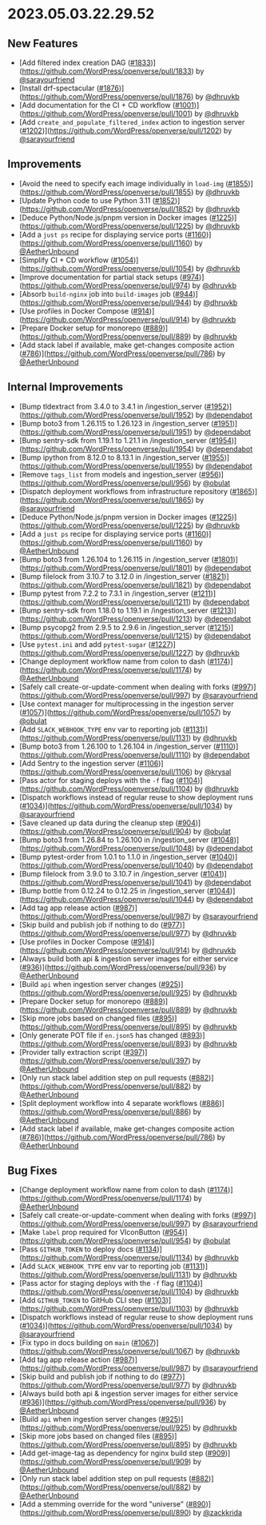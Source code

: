 # 2023.05.03.22.29.52

## New Features

- [Add filtered index creation DAG ([#1833](https://github.com/WordPress/openverse/pulls/1833))](https://github.com/WordPress/openverse/pull/1833)
  by [@sarayourfriend](https://github.com/sarayourfriend)
- [Install drf-spectacular ([#1876](https://github.com/WordPress/openverse/pulls/1876))](https://github.com/WordPress/openverse/pull/1876)
  by [@dhruvkb](https://github.com/dhruvkb)
- [Add documentation for the CI + CD workflow ([#1001](https://github.com/WordPress/openverse/pulls/1001))](https://github.com/WordPress/openverse/pull/1001)
  by [@dhruvkb](https://github.com/dhruvkb)
- [Add `create_and_populate_filtered_index` action to ingestion server ([#1202](https://github.com/WordPress/openverse/pulls/1202))](https://github.com/WordPress/openverse/pull/1202)
  by [@sarayourfriend](https://github.com/sarayourfriend)

## Improvements

- [Avoid the need to specify each image individually in `load-img` ([#1855](https://github.com/WordPress/openverse/pulls/1855))](https://github.com/WordPress/openverse/pull/1855)
  by [@dhruvkb](https://github.com/dhruvkb)
- [Update Python code to use Python 3.11 ([#1852](https://github.com/WordPress/openverse/pulls/1852))](https://github.com/WordPress/openverse/pull/1852)
  by [@dhruvkb](https://github.com/dhruvkb)
- [Deduce Python/Node.js/pnpm version in Docker images ([#1225](https://github.com/WordPress/openverse/pulls/1225))](https://github.com/WordPress/openverse/pull/1225)
  by [@dhruvkb](https://github.com/dhruvkb)
- [Add a `just ps` recipe for displaying service ports ([#1160](https://github.com/WordPress/openverse/pulls/1160))](https://github.com/WordPress/openverse/pull/1160)
  by [@AetherUnbound](https://github.com/AetherUnbound)
- [Simplify CI + CD workflow ([#1054](https://github.com/WordPress/openverse/pulls/1054))](https://github.com/WordPress/openverse/pull/1054)
  by [@dhruvkb](https://github.com/dhruvkb)
- [Improve documentation for partial stack setups ([#974](https://github.com/WordPress/openverse/pulls/974))](https://github.com/WordPress/openverse/pull/974)
  by [@dhruvkb](https://github.com/dhruvkb)
- [Absorb `build-nginx` job into `build-images` job ([#944](https://github.com/WordPress/openverse/pulls/944))](https://github.com/WordPress/openverse/pull/944)
  by [@dhruvkb](https://github.com/dhruvkb)
- [Use profiles in Docker Compose ([#914](https://github.com/WordPress/openverse/pulls/914))](https://github.com/WordPress/openverse/pull/914)
  by [@dhruvkb](https://github.com/dhruvkb)
- [Prepare Docker setup for monorepo ([#889](https://github.com/WordPress/openverse/pulls/889))](https://github.com/WordPress/openverse/pull/889)
  by [@dhruvkb](https://github.com/dhruvkb)
- [Add stack label if available, make get-changes composite action ([#786](https://github.com/WordPress/openverse/pulls/786))](https://github.com/WordPress/openverse/pull/786)
  by [@AetherUnbound](https://github.com/AetherUnbound)

## Internal Improvements

- [Bump tldextract from 3.4.0 to 3.4.1 in /ingestion_server ([#1952](https://github.com/WordPress/openverse/pulls/1952))](https://github.com/WordPress/openverse/pull/1952)
  by [@dependabot](https://github.com/dependabot)
- [Bump boto3 from 1.26.115 to 1.26.123 in /ingestion_server ([#1951](https://github.com/WordPress/openverse/pulls/1951))](https://github.com/WordPress/openverse/pull/1951)
  by [@dependabot](https://github.com/dependabot)
- [Bump sentry-sdk from 1.19.1 to 1.21.1 in /ingestion_server ([#1954](https://github.com/WordPress/openverse/pulls/1954))](https://github.com/WordPress/openverse/pull/1954)
  by [@dependabot](https://github.com/dependabot)
- [Bump ipython from 8.12.0 to 8.13.1 in /ingestion_server ([#1955](https://github.com/WordPress/openverse/pulls/1955))](https://github.com/WordPress/openverse/pull/1955)
  by [@dependabot](https://github.com/dependabot)
- [Remove `tags_list` from models and ingestion_server ([#956](https://github.com/WordPress/openverse/pulls/956))](https://github.com/WordPress/openverse/pull/956)
  by [@obulat](https://github.com/obulat)
- [Dispatch deployment workflows from infrastructure repository ([#1865](https://github.com/WordPress/openverse/pulls/1865))](https://github.com/WordPress/openverse/pull/1865)
  by [@sarayourfriend](https://github.com/sarayourfriend)
- [Deduce Python/Node.js/pnpm version in Docker images ([#1225](https://github.com/WordPress/openverse/pulls/1225))](https://github.com/WordPress/openverse/pull/1225)
  by [@dhruvkb](https://github.com/dhruvkb)
- [Add a `just ps` recipe for displaying service ports ([#1160](https://github.com/WordPress/openverse/pulls/1160))](https://github.com/WordPress/openverse/pull/1160)
  by [@AetherUnbound](https://github.com/AetherUnbound)
- [Bump boto3 from 1.26.104 to 1.26.115 in /ingestion_server ([#1801](https://github.com/WordPress/openverse/pulls/1801))](https://github.com/WordPress/openverse/pull/1801)
  by [@dependabot](https://github.com/dependabot)
- [Bump filelock from 3.10.7 to 3.12.0 in /ingestion_server ([#1821](https://github.com/WordPress/openverse/pulls/1821))](https://github.com/WordPress/openverse/pull/1821)
  by [@dependabot](https://github.com/dependabot)
- [Bump pytest from 7.2.2 to 7.3.1 in /ingestion_server ([#1211](https://github.com/WordPress/openverse/pulls/1211))](https://github.com/WordPress/openverse/pull/1211)
  by [@dependabot](https://github.com/dependabot)
- [Bump sentry-sdk from 1.18.0 to 1.19.1 in /ingestion_server ([#1213](https://github.com/WordPress/openverse/pulls/1213))](https://github.com/WordPress/openverse/pull/1213)
  by [@dependabot](https://github.com/dependabot)
- [Bump psycopg2 from 2.9.5 to 2.9.6 in /ingestion_server ([#1215](https://github.com/WordPress/openverse/pulls/1215))](https://github.com/WordPress/openverse/pull/1215)
  by [@dependabot](https://github.com/dependabot)
- [Use `pytest.ini` and add `pytest-sugar` ([#1227](https://github.com/WordPress/openverse/pulls/1227))](https://github.com/WordPress/openverse/pull/1227)
  by [@dhruvkb](https://github.com/dhruvkb)
- [Change deployment workflow name from colon to dash ([#1174](https://github.com/WordPress/openverse/pulls/1174))](https://github.com/WordPress/openverse/pull/1174)
  by [@AetherUnbound](https://github.com/AetherUnbound)
- [Safely call create-or-update-comment when dealing with forks ([#997](https://github.com/WordPress/openverse/pulls/997))](https://github.com/WordPress/openverse/pull/997)
  by [@sarayourfriend](https://github.com/sarayourfriend)
- [Use context manager for multiprocessing in the ingestion server ([#1057](https://github.com/WordPress/openverse/pulls/1057))](https://github.com/WordPress/openverse/pull/1057)
  by [@obulat](https://github.com/obulat)
- [Add `SLACK_WEBHOOK_TYPE` env var to reporting job ([#1131](https://github.com/WordPress/openverse/pulls/1131))](https://github.com/WordPress/openverse/pull/1131)
  by [@dhruvkb](https://github.com/dhruvkb)
- [Bump boto3 from 1.26.100 to 1.26.104 in /ingestion_server ([#1110](https://github.com/WordPress/openverse/pulls/1110))](https://github.com/WordPress/openverse/pull/1110)
  by [@dependabot](https://github.com/dependabot)
- [Add Sentry to the ingestion server ([#1106](https://github.com/WordPress/openverse/pulls/1106))](https://github.com/WordPress/openverse/pull/1106)
  by [@krysal](https://github.com/krysal)
- [Pass actor for staging deploys with the `-f` flag ([#1104](https://github.com/WordPress/openverse/pulls/1104))](https://github.com/WordPress/openverse/pull/1104)
  by [@dhruvkb](https://github.com/dhruvkb)
- [Dispatch workflows instead of regular reuse to show deployment runs ([#1034](https://github.com/WordPress/openverse/pulls/1034))](https://github.com/WordPress/openverse/pull/1034)
  by [@sarayourfriend](https://github.com/sarayourfriend)
- [Save cleaned up data during the cleanup step ([#904](https://github.com/WordPress/openverse/pulls/904))](https://github.com/WordPress/openverse/pull/904)
  by [@obulat](https://github.com/obulat)
- [Bump boto3 from 1.26.84 to 1.26.100 in /ingestion_server ([#1048](https://github.com/WordPress/openverse/pulls/1048))](https://github.com/WordPress/openverse/pull/1048)
  by [@dependabot](https://github.com/dependabot)
- [Bump pytest-order from 1.0.1 to 1.1.0 in /ingestion_server ([#1040](https://github.com/WordPress/openverse/pulls/1040))](https://github.com/WordPress/openverse/pull/1040)
  by [@dependabot](https://github.com/dependabot)
- [Bump filelock from 3.9.0 to 3.10.7 in /ingestion_server ([#1041](https://github.com/WordPress/openverse/pulls/1041))](https://github.com/WordPress/openverse/pull/1041)
  by [@dependabot](https://github.com/dependabot)
- [Bump bottle from 0.12.24 to 0.12.25 in /ingestion_server ([#1044](https://github.com/WordPress/openverse/pulls/1044))](https://github.com/WordPress/openverse/pull/1044)
  by [@dependabot](https://github.com/dependabot)
- [Add tag app release action ([#987](https://github.com/WordPress/openverse/pulls/987))](https://github.com/WordPress/openverse/pull/987)
  by [@sarayourfriend](https://github.com/sarayourfriend)
- [Skip build and publish job if nothing to do ([#977](https://github.com/WordPress/openverse/pulls/977))](https://github.com/WordPress/openverse/pull/977)
  by [@dhruvkb](https://github.com/dhruvkb)
- [Use profiles in Docker Compose ([#914](https://github.com/WordPress/openverse/pulls/914))](https://github.com/WordPress/openverse/pull/914)
  by [@dhruvkb](https://github.com/dhruvkb)
- [Always build both api & ingestion server images for either service ([#936](https://github.com/WordPress/openverse/pulls/936))](https://github.com/WordPress/openverse/pull/936)
  by [@AetherUnbound](https://github.com/AetherUnbound)
- [Build `api` when ingestion server changes ([#925](https://github.com/WordPress/openverse/pulls/925))](https://github.com/WordPress/openverse/pull/925)
  by [@dhruvkb](https://github.com/dhruvkb)
- [Prepare Docker setup for monorepo ([#889](https://github.com/WordPress/openverse/pulls/889))](https://github.com/WordPress/openverse/pull/889)
  by [@dhruvkb](https://github.com/dhruvkb)
- [Skip more jobs based on changed files ([#895](https://github.com/WordPress/openverse/pulls/895))](https://github.com/WordPress/openverse/pull/895)
  by [@dhruvkb](https://github.com/dhruvkb)
- [Only generate POT file if `en.json5` has changed ([#893](https://github.com/WordPress/openverse/pulls/893))](https://github.com/WordPress/openverse/pull/893)
  by [@dhruvkb](https://github.com/dhruvkb)
- [Provider tally extraction script ([#397](https://github.com/WordPress/openverse/pulls/397))](https://github.com/WordPress/openverse/pull/397)
  by [@AetherUnbound](https://github.com/AetherUnbound)
- [Only run stack label addition step on pull requests ([#882](https://github.com/WordPress/openverse/pulls/882))](https://github.com/WordPress/openverse/pull/882)
  by [@AetherUnbound](https://github.com/AetherUnbound)
- [Split deployment workflow into 4 separate workflows ([#886](https://github.com/WordPress/openverse/pulls/886))](https://github.com/WordPress/openverse/pull/886)
  by [@AetherUnbound](https://github.com/AetherUnbound)
- [Add stack label if available, make get-changes composite action ([#786](https://github.com/WordPress/openverse/pulls/786))](https://github.com/WordPress/openverse/pull/786)
  by [@AetherUnbound](https://github.com/AetherUnbound)

## Bug Fixes

- [Change deployment workflow name from colon to dash ([#1174](https://github.com/WordPress/openverse/pulls/1174))](https://github.com/WordPress/openverse/pull/1174)
  by [@AetherUnbound](https://github.com/AetherUnbound)
- [Safely call create-or-update-comment when dealing with forks ([#997](https://github.com/WordPress/openverse/pulls/997))](https://github.com/WordPress/openverse/pull/997)
  by [@sarayourfriend](https://github.com/sarayourfriend)
- [Make `label` prop required for VIconButton ([#954](https://github.com/WordPress/openverse/pulls/954))](https://github.com/WordPress/openverse/pull/954)
  by [@obulat](https://github.com/obulat)
- [Pass `GITHUB_TOKEN` to deploy docs ([#1134](https://github.com/WordPress/openverse/pulls/1134))](https://github.com/WordPress/openverse/pull/1134)
  by [@dhruvkb](https://github.com/dhruvkb)
- [Add `SLACK_WEBHOOK_TYPE` env var to reporting job ([#1131](https://github.com/WordPress/openverse/pulls/1131))](https://github.com/WordPress/openverse/pull/1131)
  by [@dhruvkb](https://github.com/dhruvkb)
- [Pass actor for staging deploys with the `-f` flag ([#1104](https://github.com/WordPress/openverse/pulls/1104))](https://github.com/WordPress/openverse/pull/1104)
  by [@dhruvkb](https://github.com/dhruvkb)
- [Add `GITHUB_TOKEN` to GitHub CLI step ([#1103](https://github.com/WordPress/openverse/pulls/1103))](https://github.com/WordPress/openverse/pull/1103)
  by [@dhruvkb](https://github.com/dhruvkb)
- [Dispatch workflows instead of regular reuse to show deployment runs ([#1034](https://github.com/WordPress/openverse/pulls/1034))](https://github.com/WordPress/openverse/pull/1034)
  by [@sarayourfriend](https://github.com/sarayourfriend)
- [Fix typo in docs building on `main` ([#1067](https://github.com/WordPress/openverse/pulls/1067))](https://github.com/WordPress/openverse/pull/1067)
  by [@dhruvkb](https://github.com/dhruvkb)
- [Add tag app release action ([#987](https://github.com/WordPress/openverse/pulls/987))](https://github.com/WordPress/openverse/pull/987)
  by [@sarayourfriend](https://github.com/sarayourfriend)
- [Skip build and publish job if nothing to do ([#977](https://github.com/WordPress/openverse/pulls/977))](https://github.com/WordPress/openverse/pull/977)
  by [@dhruvkb](https://github.com/dhruvkb)
- [Always build both api & ingestion server images for either service ([#936](https://github.com/WordPress/openverse/pulls/936))](https://github.com/WordPress/openverse/pull/936)
  by [@AetherUnbound](https://github.com/AetherUnbound)
- [Build `api` when ingestion server changes ([#925](https://github.com/WordPress/openverse/pulls/925))](https://github.com/WordPress/openverse/pull/925)
  by [@dhruvkb](https://github.com/dhruvkb)
- [Skip more jobs based on changed files ([#895](https://github.com/WordPress/openverse/pulls/895))](https://github.com/WordPress/openverse/pull/895)
  by [@dhruvkb](https://github.com/dhruvkb)
- [Add get-image-tag as dependency for nginx build step ([#909](https://github.com/WordPress/openverse/pulls/909))](https://github.com/WordPress/openverse/pull/909)
  by [@AetherUnbound](https://github.com/AetherUnbound)
- [Only run stack label addition step on pull requests ([#882](https://github.com/WordPress/openverse/pulls/882))](https://github.com/WordPress/openverse/pull/882)
  by [@AetherUnbound](https://github.com/AetherUnbound)
- [Add a stemming override for the word "universe" ([#890](https://github.com/WordPress/openverse/pulls/890))](https://github.com/WordPress/openverse/pull/890)
  by [@zackkrida](https://github.com/zackkrida)
